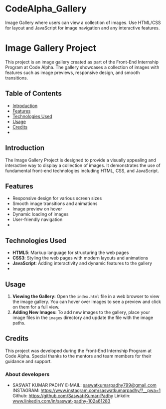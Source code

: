 # CodeAlpha_Gallery

Image Gallery where users can view a collection of images. Use HTML/CSS for layout and JavaScript for image navigation and any interactive features.
# Image Gallery Project
This project is an image gallery created as part of the Front-End Internship Program at Code Alpha. The gallery showcases a collection of images with features such as image previews, responsive design, and smooth transitions.

## Table of Contents
- [Introduction](#introduction)
- [Features](#features)
- [Technologies Used](#technologies-used)
- [Usage](#usage)
- [Credits](#credits)
- 
## Introduction
The Image Gallery Project is designed to provide a visually appealing and interactive way to display a collection of images. It demonstrates the use of fundamental front-end technologies including HTML, CSS, and JavaScript.

## Features
- Responsive design for various screen sizes
- Smooth image transitions and animations
- Image preview on hover
- Dynamic loading of images
- User-friendly navigation
- 
## Technologies Used
- **HTML5**: Markup language for structuring the web pages
- **CSS3**: Styling the web pages with modern layouts and animations
- **JavaScript**: Adding interactivity and dynamic features to the gallery
- 
## Usage
1. **Viewing the Gallery:**
   Open the `index.html` file in a web browser to view the image gallery. You can hover over images to see a preview and click on them for a full view.
2. **Adding New Images:**
   To add new images to the gallery, place your image files in the `images` directory and update the file with the image paths.
   
## Credits
This project was developed during the Front-End Internship Program at Code Alpha. Special thanks to the mentors and team members for their guidance and support.

### About developers
- SASWAT KUMAR PADHY
  E-MAIL: saswatkumarpadhy799@gmail.com
  INSTAGRAM: https://www.instagram.com/saswatkumarpadhy/?__pwa=1
  Github: https://github.com/Saswat-Kumar-Padhy
  Linkdin: www.linkedin.com/in/saswat-padhy-102a61283
